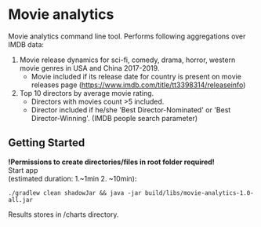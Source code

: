# Movie analytics

Movie analytics command line tool. Performs following aggregations over IMDB data:

1. Movie release dynamics for sci-fi, comedy, drama, horror, western movie genres
    in USA and China 2017-2019. 
    - Movie included if its release date for country is present on movie releases page 
    (https://www.imdb.com/title/tt3398314/releaseinfo)
2. Top 10 directors by average movie rating.
   - Directors with movies count >5 included.
   - Director included if he/she 'Best Director-Nominated' or 'Best Director-Winning'. (IMDB people search parameter)

## Getting Started
**!Permissions to create directories/files in root folder required!** \
Start app \
(estimated duration: 1.~1min 2. ~10min):

`./gradlew clean shadowJar && java -jar build/libs/movie-analytics-1.0-all.jar`  

Results stores in /charts directory.
